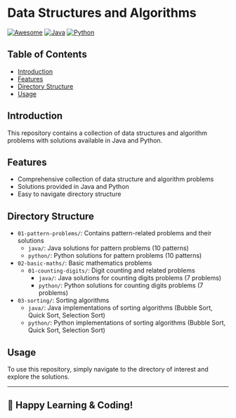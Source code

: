 # Data Structures and Algorithms
[![Awesome](https://awesome.re/badge.svg)](https://awesome.re)
[![Java](https://img.shields.io/badge/Java-Solutions-blue)](https://www.java.com/)
[![Python](https://img.shields.io/badge/Python-Solutions-green)](https://www.python.org/)

## Table of Contents
- [Introduction](#introduction)
- [Features](#features)
- [Directory Structure](#directory-structure)
- [Usage](#usage)

## Introduction
This repository contains a collection of data structures and algorithm problems with solutions available in Java and Python.

## Features
- Comprehensive collection of data structure and algorithm problems
- Solutions provided in Java and Python
- Easy to navigate directory structure

## Directory Structure
- `01-pattern-problems/`: Contains pattern-related problems and their solutions
  - `java/`: Java solutions for pattern problems (10 patterns)
  - `python/`: Python solutions for pattern problems (10 patterns)
- `02-basic-maths/`: Basic mathematics problems
  - `01-counting-digits/`: Digit counting and related problems
    - `java/`: Java solutions for counting digits problems (7 problems)
    - `python/`: Python solutions for counting digits problems (7 problems)
- `03-sorting/`: Sorting algorithms
  - `java/`: Java implementations of sorting algorithms (Bubble Sort, Quick Sort, Selection Sort)
  - `python/`: Python implementations of sorting algorithms (Bubble Sort, Quick Sort, Selection Sort)

## Usage
To use this repository, simply navigate to the directory of interest and explore the solutions.

---

## 🙌 Happy Learning & Coding!
